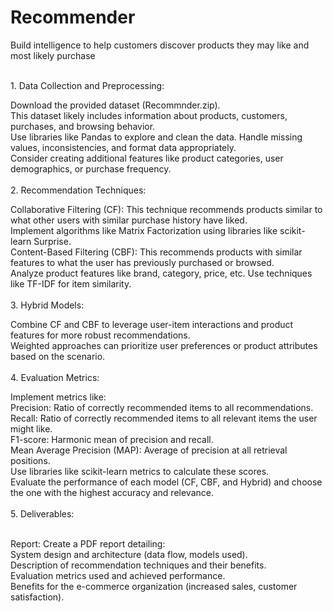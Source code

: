# Recommender
Build intelligence to help customers discover products they may like and most likely purchase<br>

<br>1. Data Collection and Preprocessing:<br>

Download the provided dataset (Recommnder.zip).<br>
This dataset likely includes information about products, customers, purchases, and browsing behavior.<br>
Use libraries like Pandas to explore and clean the data. Handle missing values, inconsistencies, and format data appropriately.<br>
Consider creating additional features like product categories, user demographics, or purchase frequency.<br>
<br>2. Recommendation Techniques:<br>

Collaborative Filtering (CF): This technique recommends products similar to what other users with similar purchase history have liked.<br>
Implement algorithms like Matrix Factorization using libraries like scikit-learn Surprise.<br>
Content-Based Filtering (CBF): This recommends products with similar features to what the user has previously purchased or browsed.<br>
Analyze product features like brand, category, price, etc. Use techniques like TF-IDF for item similarity.<br>
<br>3. Hybrid Models:<br>

Combine CF and CBF to leverage user-item interactions and product features for more robust recommendations.<br>
Weighted approaches can prioritize user preferences or product attributes based on the scenario.<br>
<br>4. Evaluation Metrics:<br>

Implement metrics like:<br>
Precision: Ratio of correctly recommended items to all recommendations.<br>
Recall: Ratio of correctly recommended items to all relevant items the user might like.<br>
F1-score: Harmonic mean of precision and recall.<br>
Mean Average Precision (MAP): Average of precision at all retrieval positions.<br>
Use libraries like scikit-learn metrics to calculate these scores.<br>
Evaluate the performance of each model (CF, CBF, and Hybrid) and choose the one with the highest accuracy and relevance.<br>
<br>5. Deliverables:<br>

<br>Report: Create a PDF report detailing:<br>
System design and architecture (data flow, models used).<br>
Description of recommendation techniques and their benefits.<br>
Evaluation metrics used and achieved performance.<br>
Benefits for the e-commerce organization (increased sales, customer satisfaction).<br>

